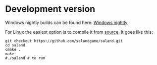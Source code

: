 # Development version

Windows nightly builds can be found here: [Windows nightly](https://files.poulsander.com/~poul19/public_files/saland/windows_nightly/)

For Linux the easiest option is to compile it from [source](https://github.com/salandgame/saland).
It goes like this: 
```
git checkout https://github.com/salandgame/saland.git
cd saland
cmake .
make
#./saland # to run
```
